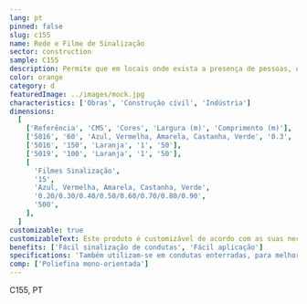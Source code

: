 ```yaml
---
lang: pt
pinned: false
slug: c155
name: Rede e Filme de Sinalização
sector: construction
sample: C155
description: Permite que em locais onde exista a presença de pessoas, o procedimento sinalizado ocorra de forma a que exista segurança e orientação das mesmas.
color: orange
category: d
featuredImage: ../images/mock.jpg
characteristics: ['Obras', 'Construção cívil', 'Indústria']
dimensions:
  [
    ['Referência', 'CMS', 'Cores', 'Largura (m)', 'Comprimento (m)'],
    ['5016', '60', 'Azul, Vermelha, Amarela, Castanha, Verde', '0.3', '100'],
    ['5016', '150', 'Laranja', '1', '50'],
    ['5019', '100', 'Laranja', '1', '50'],
    [
      'Filmes Sinalização',
      '15',
      'Azul, Vermelha, Amarela, Castanha, Verde',
      '0.20/0.30/0.40/0.50/0.60/0.70/0.80/0.90',
      '500',
    ],
  ]
customizable: true
customizableText: Este produto é customizável de acordo com as suas necessidades. Contacte-nos para mais informações.
benefits: ['Fácil sinalização de condutas', 'Fácil aplicação']
specifications: 'Também utilizam-se em condutas enterradas, para melhor localização dos tubos.'
comp: ['Poliefina mono-orientada']
---
```


C155, PT
